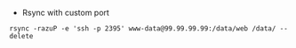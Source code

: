 - Rsync with custom port

```
rsync -razuP -e 'ssh -p 2395' www-data@99.99.99.99:/data/web /data/ --delete
```

